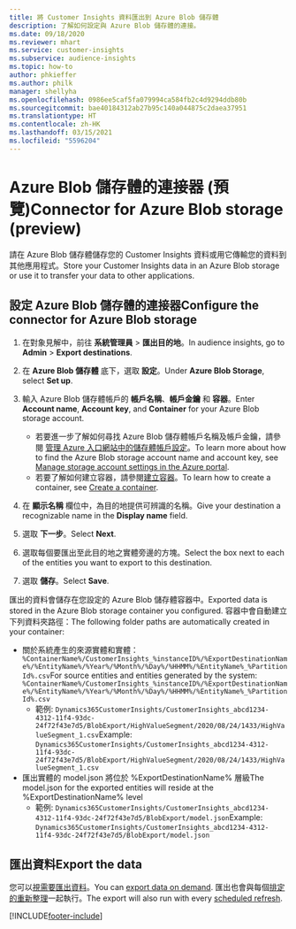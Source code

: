 ```yaml
---
title: 將 Customer Insights 資料匯出到 Azure Blob 儲存體
description: 了解如何設定與 Azure Blob 儲存體的連接。
ms.date: 09/18/2020
ms.reviewer: mhart
ms.service: customer-insights
ms.subservice: audience-insights
ms.topic: how-to
author: phkieffer
ms.author: philk
manager: shellyha
ms.openlocfilehash: 0986ee5caf5fa079994ca584fb2c4d9294ddb80b
ms.sourcegitcommit: bae40184312ab27b95c140a044875c2daea37951
ms.translationtype: HT
ms.contentlocale: zh-HK
ms.lasthandoff: 03/15/2021
ms.locfileid: "5596204"
---
```

# <a name="connector-for-azure-blob-storage-preview"></a><span data-ttu-id="6dfdf-103">Azure Blob 儲存體的連接器 (預覽)</span><span class="sxs-lookup"><span data-stu-id="6dfdf-103">Connector for Azure Blob storage (preview)</span></span>

<span data-ttu-id="6dfdf-104">請在 Azure Blob 儲存體儲存您的 Customer Insights 資料或用它傳輸您的資料到其他應用程式。</span><span class="sxs-lookup"><span data-stu-id="6dfdf-104">Store your Customer Insights data in an Azure Blob storage or use it to transfer your data to other applications.</span></span>

## <a name="configure-the-connector-for-azure-blob-storage"></a><span data-ttu-id="6dfdf-105">設定 Azure Blob 儲存體的連接器</span><span class="sxs-lookup"><span data-stu-id="6dfdf-105">Configure the connector for Azure Blob storage</span></span>

1. <span data-ttu-id="6dfdf-106">在對象見解中，前往 **系統管理員** > **匯出目的地**。</span><span class="sxs-lookup"><span data-stu-id="6dfdf-106">In audience insights, go to **Admin** > **Export destinations**.</span></span>

1. <span data-ttu-id="6dfdf-107">在 **Azure Blob 儲存體** 底下，選取 **設定**。</span><span class="sxs-lookup"><span data-stu-id="6dfdf-107">Under **Azure Blob Storage**, select **Set up**.</span></span>

1. <span data-ttu-id="6dfdf-108">輸入 Azure Blob 儲存體帳戶的 **帳戶名稱**、**帳戶金鑰** 和 **容器**。</span><span class="sxs-lookup"><span data-stu-id="6dfdf-108">Enter **Account name**, **Account key**, and **Container** for your Azure Blob storage account.</span></span>
    - <span data-ttu-id="6dfdf-109">若要進一步了解如何尋找 Azure Blob 儲存體帳戶名稱及帳戶金鑰，請參閱 [管理 Azure 入口網站中的儲存體帳戶設定](/azure/storage/common/storage-account-manage)。</span><span class="sxs-lookup"><span data-stu-id="6dfdf-109">To learn more about how to find the Azure Blob storage account name and account key, see [Manage storage account settings in the Azure portal](/azure/storage/common/storage-account-manage).</span></span>
    - <span data-ttu-id="6dfdf-110">若要了解如何建立容器，請參閱[建立容器](/azure/storage/blobs/storage-quickstart-blobs-portal#create-a-container)。</span><span class="sxs-lookup"><span data-stu-id="6dfdf-110">To learn how to create a container, see [Create a container](/azure/storage/blobs/storage-quickstart-blobs-portal#create-a-container).</span></span>

1. <span data-ttu-id="6dfdf-111">在 **顯示名稱** 欄位中，為目的地提供可辨識的名稱。</span><span class="sxs-lookup"><span data-stu-id="6dfdf-111">Give your destination a recognizable name in the **Display name** field.</span></span>

1. <span data-ttu-id="6dfdf-112">選取 **下一步**。</span><span class="sxs-lookup"><span data-stu-id="6dfdf-112">Select **Next**.</span></span>

1. <span data-ttu-id="6dfdf-113">選取每個要匯出至此目的地之實體旁邊的方塊。</span><span class="sxs-lookup"><span data-stu-id="6dfdf-113">Select the box next to each of the entities you want to export to this destination.</span></span>

1. <span data-ttu-id="6dfdf-114">選取 **儲存**。</span><span class="sxs-lookup"><span data-stu-id="6dfdf-114">Select **Save**.</span></span>

<span data-ttu-id="6dfdf-115">匯出的資料會儲存在您設定的 Azure Blob 儲存體容器中。</span><span class="sxs-lookup"><span data-stu-id="6dfdf-115">Exported data is stored in the Azure Blob storage container you configured.</span></span> <span data-ttu-id="6dfdf-116">容器中會自動建立下列資料夾路徑：</span><span class="sxs-lookup"><span data-stu-id="6dfdf-116">The following folder paths are automatically created in your container:</span></span>

- <span data-ttu-id="6dfdf-117">關於系統產生的來源實體和實體：`%ContainerName%/CustomerInsights_%instanceID%/%ExportDestinationName%/%EntityName%/%Year%/%Month%/%Day%/%HHMM%/%EntityName%_%PartitionId%.csv`</span><span class="sxs-lookup"><span data-stu-id="6dfdf-117">For source entities and entities generated by the system: `%ContainerName%/CustomerInsights_%instanceID%/%ExportDestinationName%/%EntityName%/%Year%/%Month%/%Day%/%HHMM%/%EntityName%_%PartitionId%.csv`</span></span>
  - <span data-ttu-id="6dfdf-118">範例: `Dynamics365CustomerInsights/CustomerInsights_abcd1234-4312-11f4-93dc-24f72f43e7d5/BlobExport/HighValueSegment/2020/08/24/1433/HighValueSegment_1.csv`</span><span class="sxs-lookup"><span data-stu-id="6dfdf-118">Example: `Dynamics365CustomerInsights/CustomerInsights_abcd1234-4312-11f4-93dc-24f72f43e7d5/BlobExport/HighValueSegment/2020/08/24/1433/HighValueSegment_1.csv`</span></span>
- <span data-ttu-id="6dfdf-119">匯出實體的 model.json 將位於 %ExportDestinationName% 層級</span><span class="sxs-lookup"><span data-stu-id="6dfdf-119">The model.json for the exported entities will reside at the %ExportDestinationName% level</span></span>
  - <span data-ttu-id="6dfdf-120">範例: `Dynamics365CustomerInsights/CustomerInsights_abcd1234-4312-11f4-93dc-24f72f43e7d5/BlobExport/model.json`</span><span class="sxs-lookup"><span data-stu-id="6dfdf-120">Example: `Dynamics365CustomerInsights/CustomerInsights_abcd1234-4312-11f4-93dc-24f72f43e7d5/BlobExport/model.json`</span></span>

## <a name="export-the-data"></a><span data-ttu-id="6dfdf-121">匯出資料</span><span class="sxs-lookup"><span data-stu-id="6dfdf-121">Export the data</span></span>

<span data-ttu-id="6dfdf-122">您可以[視需要匯出資料](export-destinations.md#export-data-on-demand)。</span><span class="sxs-lookup"><span data-stu-id="6dfdf-122">You can [export data on demand](export-destinations.md#export-data-on-demand).</span></span> <span data-ttu-id="6dfdf-123">匯出也會與每個[排定的重新整理](system.md#schedule-tab)一起執行。</span><span class="sxs-lookup"><span data-stu-id="6dfdf-123">The export will also run with every [scheduled refresh](system.md#schedule-tab).</span></span>


[!INCLUDE[footer-include](../includes/footer-banner.md)]